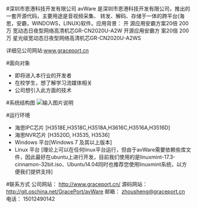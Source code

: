 ﻿#深圳市恩港科技开发有限公司
avWare 是深圳市恩港科技开发有限公司，推出的一套开源代码，主要用途是音视频采集、
转发、解码、存储于一体的跨平台(海思，安霸，WINDOWS，LINUX)软件。应用背景： 开
源应用安霸方案20倍 200万 宽动态日夜型网络高清机芯GR-CN2020U-A2W 开源应用安霸方
案20倍 200万 星光级宽动态日夜型网络高清机芯GR-CN2020U-A2WS <br/>

详细见公司网站:www.graceport.cn


#面向对象
* 即将进入本行业的开发者
* 在校学生，想了解学习流媒体相关
* 公司想引入此方面的技术


#系统结构图
![输入图片说明](git@git.oschina.net:GracePort/avWare.git/Documents/system.jpg "在这里输入图片标题")

#运行环境
* 海思IPC芯片 [H3518E,H3518C,H3518A,H3616C,H3516A,H3516D]
* 海思NVR芯片	[H3520D, H3535, H3536]
* Windows 平台[Windows 7 及其以上版本]
* Linux 平台  [理论上可以在任何linux平台运行，但由于avWare需要依赖些库文件，因此最好在ubuntu上进行开发，目前我们使用的是linuxmint-17.3-cinnamon-32bit.iso、Ubuntu14.04同时也推荐您使用linuxmint系统，以方便我们提供支持]



#联系方式
公司网站：	http://www.graceport.cn/
源码网站：	http://git.oschina.net/GracePort/avWare
邮箱：		zhousheng@graceport.cn
电话：		15012490142